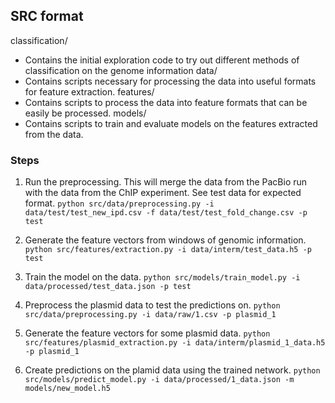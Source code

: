 ## SRC format
classification/
* Contains the initial exploration code to try out different methods of classification on the genome information
data/
* Contains scripts necessary for processing the data into useful formats for feature extraction.
features/
* Contains scripts to process the data into feature formats that can be easily be processed.
models/
* Contains scripts to train and evaluate models on the features extracted from the data.


### Steps

1) Run the preprocessing. This will merge the data from the PacBio run with the data from the ChIP experiment. See test data for expected format. 
`python src/data/preprocessing.py -i data/test/test_new_ipd.csv -f data/test/test_fold_change.csv -p test`

2) Generate the feature vectors from windows of genomic information.  
`python src/features/extraction.py -i data/interm/test_data.h5 -p test`

3) Train the model on the data. 
`python src/models/train_model.py -i data/processed/test_data.json -p test`

4) Preprocess the plasmid data to test the predictions on. 
`python src/data/preprocessing.py -i data/raw/1.csv -p plasmid_1`

5) Generate the feature vectors for some plasmid data. 
`python src/features/plasmid_extraction.py -i data/interm/plasmid_1_data.h5 -p plasmid_1`

6) Create predictions on the plamid data using the trained network. 
`python src/models/predict_model.py -i data/processed/1_data.json -m models/new_model.h5`
